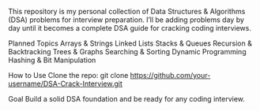 
This repository is my personal collection of Data Structures & Algorithms (DSA) problems for interview preparation.
I’ll be adding problems day by day until it becomes a complete DSA guide for cracking coding interviews.

 Planned Topics
Arrays & Strings
Linked Lists
Stacks & Queues
Recursion & Backtracking
Trees & Graphs
Searching & Sorting
Dynamic Programming
Hashing & Bit Manipulation

 How to Use
Clone the repo:
git clone https://github.com/your-username/DSA-Crack-Interview.git

 Goal
Build a solid DSA foundation and be ready for any coding interview.
